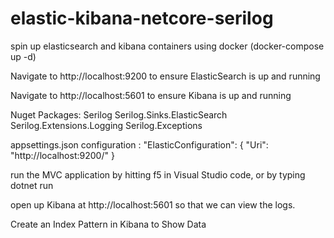 # elastic-kibana-netcore-serilog

spin up elasticsearch and kibana containers using docker (docker-compose up -d)

Navigate to http://localhost:9200 to ensure ElasticSearch is up and running

Navigate to http://localhost:5601 to ensure Kibana is up and running

Nuget Packages: 
  Serilog
  Serilog.Sinks.ElasticSearch
  Serilog.Extensions.Logging
  Serilog.Exceptions

appsettings.json configuration :
    "ElasticConfiguration": {
    "Uri": "http://localhost:9200/"
  }

run the MVC application by hitting f5 in Visual Studio code, or by typing dotnet run

open up Kibana at http://localhost:5601 so that we can view the logs.

Create an Index Pattern in Kibana to Show Data
